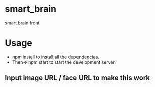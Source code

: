 # smart_brain
smart brain front

# Usage
* npm install to install all the dependencies.
* Then-> npm start to start the development server.

## Input image URL / face URL to make this work

